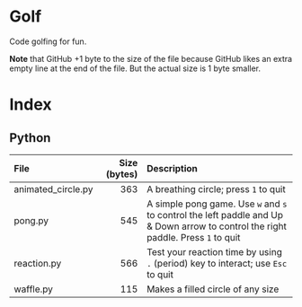 # Golf

Code golfing for fun.

**Note** that GitHub +1 byte to the size of the file because GitHub likes an extra empty line at the end of the file. But the actual size is 1 byte smaller.

# Index

## Python

| File | Size (bytes) | Description |
|:--- | ---:|:--- |
| animated_circle.py | 363 | A breathing circle; press `1` to quit |
| pong.py | 545 | A simple pong game. Use `w` and `s` to control the left paddle and Up & Down arrow to control the right paddle. Press `1` to quit |
| reaction.py | 566 | Test your reaction time by using `.` (period) key to interact; use `Esc` to quit |
| waffle.py | 115 | Makes a filled circle of any size |
